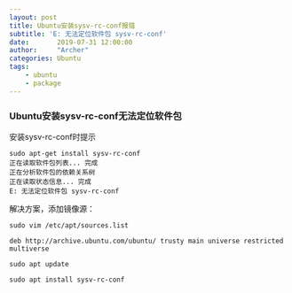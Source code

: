 ```yaml
---
layout: post
title: Ubuntu安装sysv-rc-conf报错
subtitle: 'E: 无法定位软件包 sysv-rc-conf'
date:       2019-07-31 12:00:00
author:     "Archer"
categories: Ubuntu
tags:
    - ubuntu
    - package
---
```


### Ubuntu安装sysv-rc-conf无法定位软件包

安装sysv-rc-conf时提示

```text
sudo apt-get install sysv-rc-conf
正在读取软件包列表... 完成
正在分析软件包的依赖关系树
正在读取状态信息... 完成
E: 无法定位软件包 sysv-rc-conf
```

解决方案，添加镜像源：

```text
sudo vim /etc/apt/sources.list

deb http://archive.ubuntu.com/ubuntu/ trusty main universe restricted multiverse

sudo apt update

sudo apt install sysv-rc-conf
```
